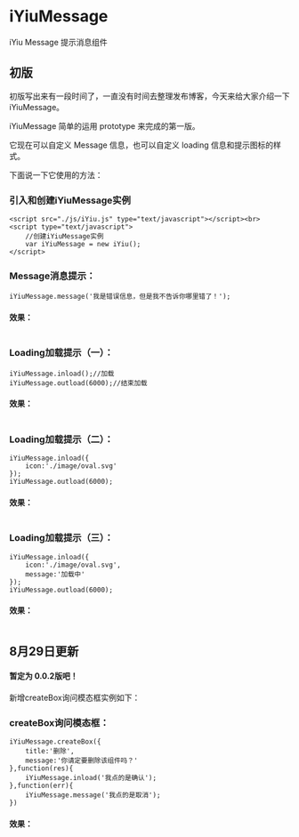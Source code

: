 # iYiuMessage
iYiu Message 提示消息组件

## 初版

初版写出来有一段时间了，一直没有时间去整理发布博客，今天来给大家介绍一下iYiuMessage。<br>


iYiuMessage 简单的运用 prototype 来完成的第一版。<br>

它现在可以自定义 Message 信息，也可以自定义 loading 信息和提示图标的样式。<br>

下面说一下它使用的方法：<br>

### 引入和创建iYiuMessage实例
````
<script src="./js/iYiu.js" type="text/javascript"></script><br>
<script type="text/javascript">
    //创建iYiuMessage实例
    var iYiuMessage = new iYiu();
</script>
````
### Message消息提示：
````
iYiuMessage.message('我是错误信息，但是我不告诉你哪里错了！');
````
#### 效果： 

<img alt="" class="has" src="https://img-blog.csdnimg.cn/20190827183656312.jpg?x-oss-process=image/watermark,type_ZmFuZ3poZW5naGVpdGk,shadow_10,text_aHR0cHM6Ly9ibG9nLmNzZG4ubmV0L0plbnNlbl9ZYW8=,size_16,color_FFFFFF,t_70">


### Loading加载提示（一）：
````
iYiuMessage.inload();//加载
iYiuMessage.outload(6000);//结束加载
````
#### 效果：

<img alt="" class="has" src="https://img-blog.csdnimg.cn/20190827183850637.jpg?x-oss-process=image/watermark,type_ZmFuZ3poZW5naGVpdGk,shadow_10,text_aHR0cHM6Ly9ibG9nLmNzZG4ubmV0L0plbnNlbl9ZYW8=,size_16,color_FFFFFF,t_70">

### Loading加载提示（二）：
````
iYiuMessage.inload({
    icon:'./image/oval.svg'
});
iYiuMessage.outload(6000);
````
#### 效果：

<img alt="" class="has" src="https://img-blog.csdnimg.cn/2019082718404610.jpg?x-oss-process=image/watermark,type_ZmFuZ3poZW5naGVpdGk,shadow_10,text_aHR0cHM6Ly9ibG9nLmNzZG4ubmV0L0plbnNlbl9ZYW8=,size_16,color_FFFFFF,t_70">


### Loading加载提示（三）：
````
iYiuMessage.inload({
    icon:'./image/oval.svg',
    message:'加载中'
});
iYiuMessage.outload(6000);
````
#### 效果：

<img alt="" class="has" src="https://img-blog.csdnimg.cn/20190827184154707.jpg?x-oss-process=image/watermark,type_ZmFuZ3poZW5naGVpdGk,shadow_10,text_aHR0cHM6Ly9ibG9nLmNzZG4ubmV0L0plbnNlbl9ZYW8=,size_16,color_FFFFFF,t_70">

## 8月29日更新

#### 暂定为 0.0.2版吧！

新增createBox询问模态框实例如下：

### createBox询问模态框：
````
iYiuMessage.createBox({
    title:'删除',
    message:'你请定要删除该组件吗？'
},function(res){
    iYiuMessage.inload('我点的是确认');
},function(err){
    iYiuMessage.message('我点的是取消');
})
````
#### 效果：

<img alt="" class="has" src="https://img-blog.csdnimg.cn/20190829192220322.jpg?x-oss-process=image/watermark,type_ZmFuZ3poZW5naGVpdGk,shadow_10,text_aHR0cHM6Ly9ibG9nLmNzZG4ubmV0L0plbnNlbl9ZYW8=,size_16,color_FFFFFF,t_70">


 

